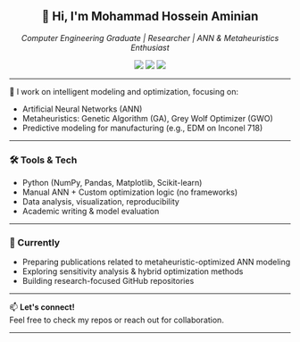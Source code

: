 <h2 align="center">👋 Hi, I'm Mohammad Hossein Aminian</h2>

<p align="center">
  <i>Computer Engineering Graduate | Researcher | ANN & Metaheuristics Enthusiast</i><br>
</p>

<p align="center">
  <a href="mailto:your-email@example.com"><img src="https://img.shields.io/badge/email-contact-blue?style=flat-square&logo=gmail"></a>
  <a href="https://github.com/yourusername"><img src="https://img.shields.io/github/followers/yourusername?style=social"></a>
  <a href="https://linkedin.com/in/yourlinkedin"><img src="https://img.shields.io/badge/linkedin-profile-blue?logo=linkedin&style=flat-square"></a>
</p>

---

🎯 I work on intelligent modeling and optimization, focusing on:

- Artificial Neural Networks (ANN)
- Metaheuristics: Genetic Algorithm (GA), Grey Wolf Optimizer (GWO)
- Predictive modeling for manufacturing (e.g., EDM on Inconel 718)

---

### 🛠️ Tools & Tech

- Python (NumPy, Pandas, Matplotlib, Scikit-learn)
- Manual ANN + Custom optimization logic (no frameworks)
- Data analysis, visualization, reproducibility
- Academic writing & model evaluation

---

### 📌 Currently
- Preparing publications related to metaheuristic-optimized ANN modeling
- Exploring sensitivity analysis & hybrid optimization methods
- Building research-focused GitHub repositories

---

📫 **Let's connect!**  
Feel free to check my repos or reach out for collaboration.

---

